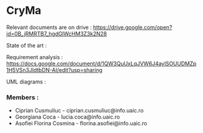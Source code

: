 # CryMa 

Relevant documents are on drive :  https://drive.google.com/open?id=0B_jRMRTB7_hgdGlWcHM3Z3k2N28

State of the art : 

Requirement analysis : https://docs.google.com/document/d/1QW3QuUxLqJVW6J4aylSOUUDMZp1H5VSn3JIdtbDN-AI/edit?usp=sharing

UML diagrams : 

<h3>Members :</h3>

<ul>
  <li>Ciprian Cusmuliuc - ciprian.cusmuliuc@info.uaic.ro </li>
  <li>Georgiana Coca - lucia.coca@info.uaic.ro</li>
  <li>Asofiei Florina Cosmina - florina.asofiei@info.uaic.ro</li>
</ul>
